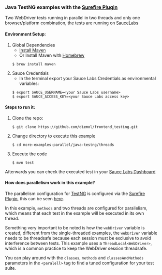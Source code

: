 ### Java TestNG examples with the [Surefire Plugin](https://maven.apache.org/surefire/maven-surefire-plugin/)

Two WebDriver tests running in parallel in two threads and only one browser/platform combination, the tests are running on [SauceLabs](https://saucelabs.com/)

#### Environment Setup:

1. Global Dependencies
    * [Install Maven](https://maven.apache.org/install.html)
    * Or Install Maven with [Homebrew](http://brew.sh/)
    ```
    $ brew install maven
    ```
1. Sauce Credentials
    * In the terminal export your Sauce Labs Credentials as environmental variables:
    ```
    $ export SAUCE_USERNAME=<your Sauce Labs username>
    $ export SAUCE_ACCESS_KEY=<your Sauce Labs access key>
    ```

#### Steps to run it:

1. Clone the repo:

    ```
    $ git clone https://github.com/diemol/frontend_testing.git
    ```
1. Change directory to execute this example

	```
    $ cd more-examples-parallel/java-testng/threads
	```
1. Execute the code

	```
	$ mvn test
	```

Afterwards you can check the executed test in your [Sauce Labs Dashboard](https://saucelabs.com/beta/dashboard/)


#### How does parallelism work in this example?
 
 The parallelism configuration for [TestNG](http://testng.org/doc/index.html) is configured via the [Surefire Plugin](https://maven.apache.org/surefire/maven-surefire-plugin/), this can be seen [here](https://github.com/diemol/frontend_testing/blob/master/more-examples-parallel/java-testng/threads/pom.xml#L52).
 
 In this example, `methods` and two threads are configured for parallelism, which means that each test in the example will be executed in its own thread.
 
 Something very important to be noted is how the `webDriver` variable is created, different from the single-threaded examples, the `webDriver` variable needs to be threadsafe because each session must be exclusive to avoid interference between tests. This example uses a `ThreadLocal<WebDriver>`, which is a common practice to keep the WebDriver session threadsafe.
 
 You can play around with the `classes`, `methods` and `classesAndMethods` parameters in the `<paralell>` tag to find a
 tuned configuration for your test suite.
